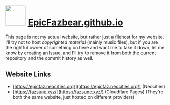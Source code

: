 <h1>
<img src="https://epicfazbear.github.io/src/cake.png" width="64" style="margin-bottom:-20px">
<a href="https://epicfazbear.github.io/">EpicFazbear.github.io</a>
</h1>

This page is not my actual website, but rather just a filehost for my website.
I'll try not to host *copyrighted material* (mainly music files), but if you are the rightful owner of something on here and want me to take it down, let me know by creating an Issue, and I'll try to remove it from both the current repository and the commit history as well.

## Website Links
- [https://epicfaz.neocities.org/](https://epicfaz.neocities.org/) (Neocities)
- [https://fazsune.xyz/](https://fazsune.xyz/) (Cloudflare Pages)
(They're both the same website, just hosted on different providers)
